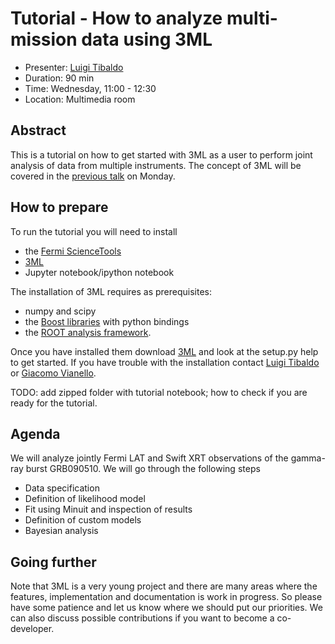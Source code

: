 # Tutorial - How to analyze multi-mission data using 3ML

* Presenter: [Luigi Tibaldo](https://github.com/tibaldo)
* Duration: 90 min
* Time: Wednesday, 11:00 - 12:30
* Location: Multimedia room

## Abstract

This is a tutorial on how to get started with 3ML as a user to perform
joint analysis of data from multiple instruments.
The concept of 3ML will be covered in the
[previous talk](https://github.com/gammapy/PyGamma15/tree/gh-pages/talks/threeml/README.md)
on Monday.

## How to prepare

To run the tutorial you will need to install
* the [Fermi ScienceTools](http://fermi.gsfc.nasa.gov/ssc/data/analysis/)
* [3ML](https://github.com/giacomov/3ML)
* Jupyter notebook/ipython notebook

The installation of 3ML requires as prerequisites:
* numpy and scipy
* the [Boost libraries](http://www.boost.org/) with python bindings
* the [ROOT analysis framework](https://root.cern.ch/).

Once you have installed them download
[3ML](https://github.com/giacomov/3ML) and look at the setup.py help
to get started. If you have trouble with the installation contact
[Luigi Tibaldo](https://github.com/tibaldo) or
[Giacomo Vianello](https://github.com/giacomov).

TODO: add zipped folder with tutorial notebook; how to check if you
are ready for the tutorial.

## Agenda

We will analyze jointly Fermi LAT and Swift XRT observations of the
gamma-ray burst GRB090510. We will go through the following steps
* Data specification
* Definition of likelihood model
* Fit using Minuit and inspection of results
* Definition of custom models
* Bayesian analysis

## Going further

Note that 3ML is a very young project and there are many areas
where the features, implementation and documentation is work in progress.
So please have some patience and let us know where we should put our
priorities. We can also discuss possible contributions if you want to
become a co-developer.
